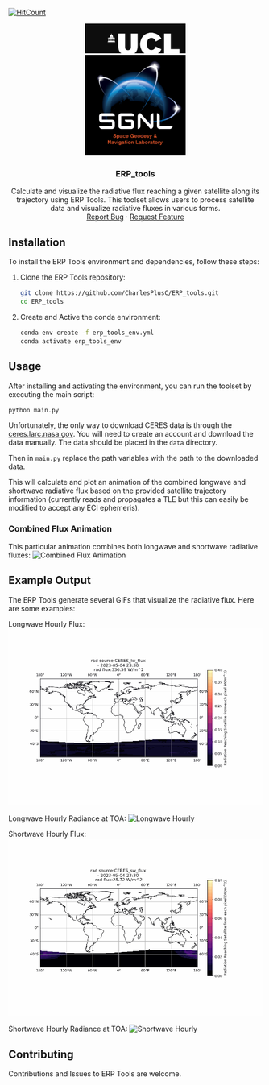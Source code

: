 [![HitCount](https://hits.dwyl.com/CharlesPlusC/ERP_tools.svg?style=flat-square&show=unique)](http://hits.dwyl.com/CharlesPlusC/ERP_tools)

<p align="center">
  <img src="misc/UCL-logo-black.jpg" alt="University Logo" width="200"><br/>
  <img src="misc/SGNL_logo_ColouronBlack.jpg" alt="Research Group Logo" width="200">
</p>

<h3 align="center">ERP_tools</h3>

<p align="center">
    Calculate and visualize the radiative flux reaching a given satellite along its trajectory using ERP Tools. This toolset allows users to process satellite data and visualize radiative fluxes in various forms.
  <br />
  <a href="https://github.com/CharlesPlusC/ERP_tools/issues">Report Bug</a>
  ·
  <a href="https://github.com/CharlesPlusC/ERP_tools/pulls">Request Feature</a>
</p>

## Installation

To install the ERP Tools environment and dependencies, follow these steps:

1. Clone the ERP Tools repository:
   ```bash
   git clone https://github.com/CharlesPlusC/ERP_tools.git
   cd ERP_tools

2. Create and Active the conda environment:
   ```bash
   conda env create -f erp_tools_env.yml
   conda activate erp_tools_env
   ```

## Usage

After installing and activating the environment, you can run the toolset by executing the main script:

```bash
python main.py
```

Unfortunately, the only way to download CERES data is through the [ceres.larc.nasa.gov](https://ceres-tool.larc.nasa.gov/ord-tool/jsp/SYN1degEd41Selection.jsp). You will need to create an account and download the data manually. The data should be placed in the `data` directory.

Then in `main.py` replace the path variables with the path to the downloaded data.

This will calculate and plot an animation of the combined longwave and shortwave radiative flux based on the provided satellite trajectory information (currently reads and propagates a TLE but this can easily be modified to accept any ECI ephemeris).

### Combined Flux Animation
This particular animation combines both longwave and shortwave radiative fluxes:
![Combined Flux Animation](output/FOV_sliced_data/combined_flux_animation_nipy.gif)

## Example Output

The ERP Tools generate several GIFs that visualize the radiative flux. Here are some examples:

Longwave Hourly Flux:
![Longwave Hourly Flux](output/FOV_sliced_data/oneweb_lw_hrly_flux.gif)

Longwave Hourly Radiance at TOA:
![Longwave Hourly](output/FOV_sliced_data/oneweb_lw_hrly.gif)

Shortwave Hourly Flux:
![Shortwave Hourly Flux](output/FOV_sliced_data/oneweb_sw_hrly_flux.gif)

Shortwave Hourly Radiance at TOA:
![Shortwave Hourly](output/FOV_sliced_data/oneweb_sw_hrly.gif)

## Contributing
Contributions and Issues to ERP Tools are welcome.